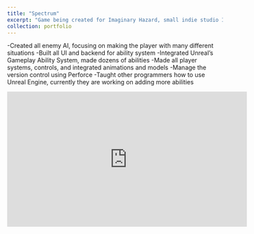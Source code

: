 ```yaml
---
title: "Spectrum"
excerpt: "Game being created for Imaginary Hazard, small indie studio I cofounded at Harvard. Action roguelike with a unique ability system and a high level of customizability.<br/><img src='/images/SpectrumDemo.jpg'>"
collection: portfolio
---
```


-Created all enemy AI, focusing on making the player with many different situations
-Built all UI and backend for ability system
-Integrated Unreal’s Gameplay Ability System, made dozens of abilities
-Made all player systems, controls, and integrated animations and models
-Manage the version control using Perforce
-Taught other programmers how to use Unreal Engine, currently they are working on adding more abilities

<iframe width="560" height="315" src="https://www.youtube.com/embed/Tr-lacjNUD0" frameborder="0" allowfullscreen></iframe>
